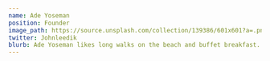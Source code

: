 ```yaml
---
name: Ade Yoseman
position: Founder
image_path: https://source.unsplash.com/collection/139386/601x601?a=.png
twitter: Johnleedik
blurb: Ade Yoseman likes long walks on the beach and buffet breakfast.
---
```


